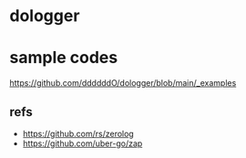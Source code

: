 # dologger

# sample codes
https://github.com/ddddddO/dologger/blob/main/_examples

## refs
- https://github.com/rs/zerolog
- https://github.com/uber-go/zap
